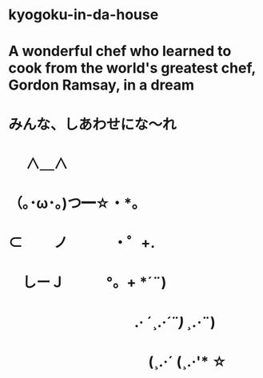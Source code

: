 # kyogoku-in-da-house
# A wonderful chef who learned to cook from the world's greatest chef, Gordon Ramsay, in a dream


# みんな、しあわせにな〜れ
# 　 ∧＿∧　
# （｡･ω･｡)つ━☆・*。
# ⊂　　 ノ 　　　・゜+.
# 　しーＪ　　　°。+ *´¨)
# 　　　　　　　　　.· ´¸.·*´¨) ¸.·*¨)
# 　　　　　　　　　　(¸.·´ (¸.·'* ☆
